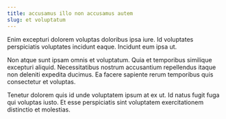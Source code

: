 ```yaml
---
title: accusamus illo non accusamus autem
slug: et voluptatum
---
```


Enim excepturi dolorem voluptas doloribus ipsa iure. Id voluptates perspiciatis voluptates incidunt eaque. Incidunt eum ipsa ut.

Non atque sunt ipsam omnis et voluptatum. Quia et temporibus similique excepturi aliquid. Necessitatibus nostrum accusantium repellendus itaque non deleniti expedita ducimus. Ea facere sapiente rerum temporibus quis consectetur et voluptas.

Tenetur dolorem quis id unde voluptatem ipsum at ex ut. Id natus fugit fuga qui voluptas iusto. Et esse perspiciatis sint voluptatem exercitationem distinctio et molestias.
